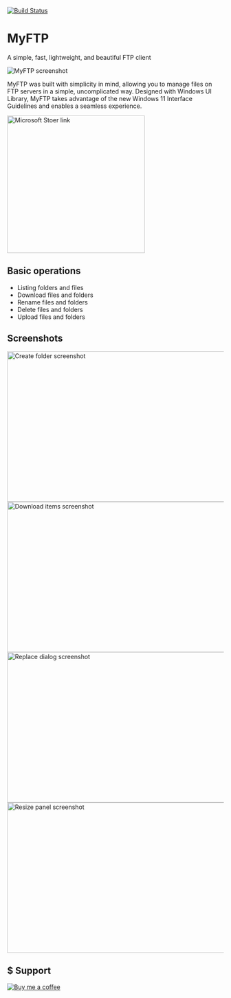 [![Build Status](https://dev.azure.com/luandersonn/MyFTP/_apis/build/status/luandersonn.MyFTP?branchName=main)](https://dev.azure.com/luandersonn/MyFTP/_build/latest?definitionId=11&branchName=main)

# MyFTP

A simple, fast, lightweight, and beautiful FTP client


![MyFTP screenshot](https://luandersonn.com/images/myftp/myftp-light.png)

MyFTP was built with simplicity in mind, allowing you to manage files on FTP servers in a simple, uncomplicated way.
Designed with Windows UI Library, MyFTP takes advantage of the new Windows 11 Interface Guidelines and enables a seamless experience.

<a href="https://www.microsoft.com/store/apps/9nwzsp0xcmhc"><img  src="https://fluentcast.luandersonn.com/images/microsoft-store.png" alt="Microsoft Stoer link" width="320" loading="lazy" /></a>

## Basic operations
- Listing folders and files
- Download files and folders
- Rename files and folders
- Delete files and folders
- Upload files and folders

## Screenshots

<img src="https://luandersonn.com/images/myftp/create-folder-screenshot.png" alt="Create folder screenshot" width="600" height="350" loading="lazy" />
<img src="https://luandersonn.com/images/myftp/download-items-screenshot.png" alt="Download items screenshot" width="600" height="350" loading="lazy" />
<img src="https://luandersonn.com/images/myftp/replace-dialog-screenshot.png" alt="Replace dialog screenshot" width="600" height="350" loading="lazy" />
<img src="https://luandersonn.com/images/myftp/resize-panel-screenshot.png" alt="Resize panel screenshot" width="600" height="350" loading="lazy" />
                    
## $ Support
<a href="https://www.buymeacoffee.com/luandersonn1">![Buy me a coffee](https://luandersonn.com/images/buymeacoffee-banner.svg)</a>
